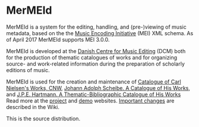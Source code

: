 MerMEId
=======

MerMEId is a system for the editing, handling, and (pre-)viewing of music
metadata, based on the the [Music Encoding
Initiative](http://www.music-encoding.org/) (MEI)  XML schema. 
As of April 2017 MerMEId supports MEI 3.0.0.

MerMEId is developed at the [Danish Centre for Music Editing](http://www.kb.dk/en/nb/dcm/index.html) (DCM) both for
the production of thematic catalogues of works and for organizing source- and
work-related information during the preparation of scholarly editions of
music.

MerMEId is used for the creation and maintenance of [Catalogue of Carl Nielsen's Works, CNW](http://www.kb.dk/dcm/cnw.html),
[Johann Adolph Scheibe. A Catalogue of His Works](http://www.kb.dk/dcm/schw.html), and
[J.P.E. Hartmann. A Thematic-Bibliographic Catalogue of His Works](http://www.kb.dk/dcm/hartw.html)
Read more at the
[project](http://www.kb.dk/en/nb/dcm/projekter/mermeid.html) and
[demo](http://labs.kb.dk/editor/) websites.
[Important changes](https://github.com/Det-Kongelige-Bibliotek/MerMEId/wiki) are described in the Wiki.

This is the source distribution.

